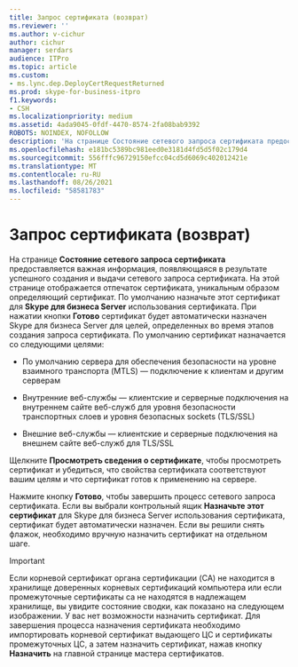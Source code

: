 ```yaml
---
title: Запрос сертификата (возврат)
ms.reviewer: ''
ms.author: v-cichur
author: cichur
manager: serdars
audience: ITPro
ms.topic: article
ms.custom:
- ms.lync.dep.DeployCertRequestReturned
ms.prod: skype-for-business-itpro
f1.keywords:
- CSH
ms.localizationpriority: medium
ms.assetid: 4ada9045-0fdf-4470-8574-2fa08bab9392
ROBOTS: NOINDEX, NOFOLLOW
description: 'На странице Состояние сетевого запроса сертификата предоставляется важная информация, появляющаяся в результате успешного создания и выдачи сетевого запроса сертификата. На этой странице отображается отпечаток сертификата, уникальным образом определяющий сертификат. По умолчанию назначьте этот сертификат для Skype для бизнеса Server использования сертификата. При нажатии кнопки Готово сертификат будет автоматически назначен Skype для бизнеса Server для целей, определенных во время этапов создания запроса сертификата. По умолчанию сертификат назначается со следующими целями:'
ms.openlocfilehash: e181bc5389bc981eed0e3181d4fd5d5f02c179d4
ms.sourcegitcommit: 556fffc96729150efcc04cd5d6069c402012421e
ms.translationtype: MT
ms.contentlocale: ru-RU
ms.lasthandoff: 08/26/2021
ms.locfileid: "58581783"
---
```

# <a name="certificate-request-returned"></a>Запрос сертификата (возврат)
 
На странице **Состояние сетевого запроса сертификата** предоставляется важная информация, появляющаяся в результате успешного создания и выдачи сетевого запроса сертификата. На этой странице отображается отпечаток сертификата, уникальным образом определяющий сертификат. По умолчанию назначьте этот сертификат для **Skype для бизнеса Server** использования сертификата. При нажатии кнопки **Готово** сертификат будет автоматически назначен Skype для бизнеса Server для целей, определенных во время этапов создания запроса сертификата. По умолчанию сертификат назначается со следующими целями:
  
- По умолчанию сервера для обеспечения безопасности на уровне взаимного транспорта (MTLS) — подключение к клиентам и другим серверам
    
- Внутренние веб-службы — клиентские и серверные подключения на внутреннем сайте веб-служб для уровня безопасности транспортных слоев и уровня безопасных sockets (TLS/SSL)
    
- Внешние веб-службы — клиентские и серверные подключения на внешнем сайте веб-служб для TLS/SSL
    
Щелкните **Просмотреть сведения о сертификате**, чтобы просмотреть сертификат и убедиться, что свойства сертификата соответствуют вашим целям и что сертификат готов к применению на сервере.
  
Нажмите кнопку **Готово**, чтобы завершить процесс сетевого запроса сертификата. Если вы выбрали контрольный ящик **Назначьте этот сертификат** для Skype для бизнеса Server использования сертификата, сертификат будет автоматически назначен. Если вы решили снять флажок, необходимо вручную назначить сертификат на отдельном шаге. 
  
> [!IMPORTANT]
> Если корневой сертификат органа сертификации (CA) не находится в хранилище доверенных корневых сертификаций компьютера или если промежуточные сертификаты ca не находятся в надлежащем хранилище, вы увидите состояние сводки, как показано на следующем изображении. У вас нет возможности назначить сертификат. Для завершения процесса назначения сертификата необходимо импортировать корневой сертификат выдающего ЦС и сертификаты промежуточных ЦС, а затем назначить сертификат, нажав кнопку **Назначить** на главной странице мастера сертификатов.
  

